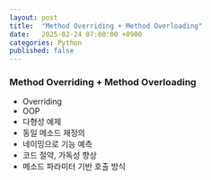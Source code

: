 ```yaml
---
layout: post
title:  "Method Overriding + Method Overloading"
date:   2025-02-24 07:00:00 +0900
categories: Python
published: false
---
```


### Method Overriding + Method Overloading
- Overriding
- OOP
- 다형성 예제
- 동일 메소드 재정의
- 네이밍으로 기능 예측
- 코드 절약, 가독성 향상
- 메소드 파라미터 기반 호출 방식